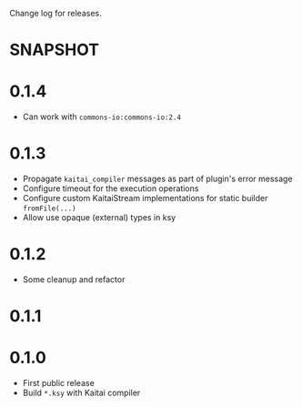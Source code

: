 Change log for releases.

# SNAPSHOT

# 0.1.4

* Can work with `commons-io:commons-io:2.4`

# 0.1.3

* Propagate `kaitai_compiler` messages as part of plugin's error message
* Configure timeout for the execution operations
* Configure custom KaitaiStream implementations for static builder `fromFile(...)`
* Allow use opaque (external) types in ksy

# 0.1.2

* Some cleanup and refactor

# 0.1.1

# 0.1.0

* First public release
* Build `*.ksy` with Kaitai compiler
